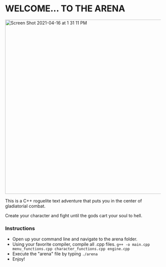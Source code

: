 # WELCOME... TO THE ARENA
<img width="566" alt="Screen Shot 2021-04-16 at 1 31 11 PM" src="https://user-images.githubusercontent.com/71295717/115068554-04679380-9eb8-11eb-8e94-5566ebc3219f.png">

This is a C++ roguelite text adventure that puts you in the center of gladiatorial combat.

Create your character and fight until the gods cart your soul to hell.

### Instructions

- Open up your command line and navigate to the arena folder.
- Using your favorite compiler, compile all .cpp files. `g++ -o main.cpp menu_functions.cpp character_functions.cpp engine.cpp`
- Execute the "arena" file by typing `./arena`
- Enjoy!
